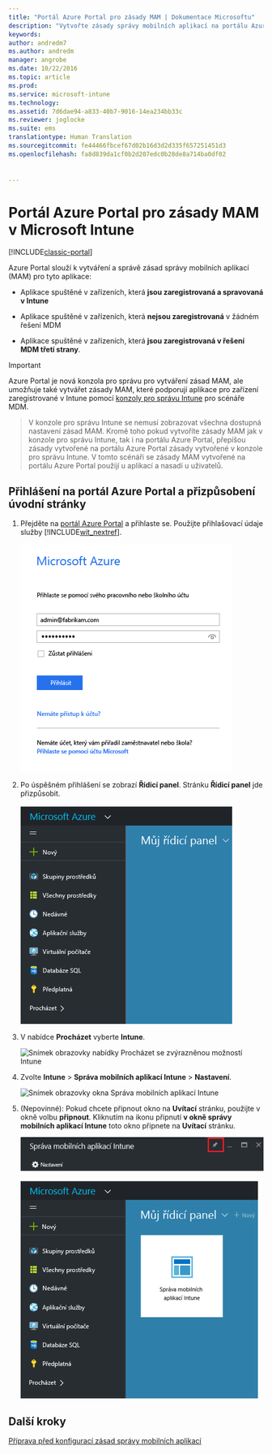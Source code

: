 ```yaml
---
title: "Portál Azure Portal pro zásady MAM | Dokumentace Microsoftu"
description: "Vytvořte zásady správy mobilních aplikací na portálu Azure Portal. Zásady, které zde vytvoříte, lze použít na zařízení s registrací v Intune nebo bez ní."
keywords: 
author: andredm7
ms.author: andredm
manager: angrobe
ms.date: 10/22/2016
ms.topic: article
ms.prod: 
ms.service: microsoft-intune
ms.technology: 
ms.assetid: 7d6dae94-a833-40b7-9016-14ea234bb33c
ms.reviewer: joglocke
ms.suite: ems
translationtype: Human Translation
ms.sourcegitcommit: fe44466fbcef67d02b16d3d2d335f657251451d3
ms.openlocfilehash: fa8d839da1cf0b2d207edc0b28de8a714ba0df02


---
```


# <a name="azure-portal-for-microsoft-intune-mam-policies"></a>Portál Azure Portal pro zásady MAM v Microsoft Intune

[!INCLUDE[classic-portal](../includes/classic-portal.md)]

Azure Portal slouží k vytváření a správě zásad správy mobilních aplikací (MAM) pro tyto aplikace:

- Aplikace spuštěné v zařízeních, která **jsou zaregistrovaná a spravovaná v Intune**

- Aplikace spuštěné v zařízeních, která **nejsou zaregistrovaná** v žádném řešení MDM
- Aplikace spuštěné v zařízeních, která **jsou zaregistrovaná v řešení MDM třetí strany**.

>[!IMPORTANT]
> Azure Portal je nová konzola pro správu pro vytváření zásad MAM, ale umožňuje také vytvářet zásady MAM, které podporují aplikace pro zařízení zaregistrované v Intune pomocí [konzoly pro správu Intune](configure-and-deploy-mobile-application-management-policies-in-the-microsoft-intune-console.md) pro scénáře MDM.

> V konzole pro správu Intune se nemusí zobrazovat všechna dostupná nastavení zásad MAM. Kromě toho pokud vytvoříte zásady MAM jak v konzole pro správu Intune, tak i na portálu Azure Portal, přepíšou zásady vytvořené na portálu Azure Portal zásady vytvořené v konzole pro správu Intune. V tomto scénáři se zásady MAM vytvořené na portálu Azure Portal použijí u aplikací a nasadí u uživatelů.


## <a name="sign-in-to-the-azure-portal-and-customize-your-start-page"></a>Přihlášení na portál Azure Portal a přizpůsobení úvodní stránky

1.  Přejděte na [portál Azure Portal](https://portal.azure.com) a přihlaste se. Použijte přihlašovací údaje služby [!INCLUDE[wit_nextref](../includes/wit_nextref_md.md)].

    ![Snímek obrazovky s přihlašovací stránkou portálu Azure Portal](../media/AppManagement/AzurePortal_MAMSigninPage.png)

2.  Po úspěšném přihlášení se zobrazí **Řídicí panel**. Stránku **Řídicí panel** jde přizpůsobit.

    ![Snímek obrazovky Řídicí panel portálu Azure Portal](../media/AppManagement/AzurePortal_MAMStartboard_NoMAM.png)

3.  V nabídce **Procházet** vyberte **Intune**.

    ![Snímek obrazovky nabídky Procházet se zvýrazněnou možností Intune](../media/AppManagement/MAM-Azure-Portal-1.png)

4.  Zvolte **Intune** > **Správa mobilních aplikací Intune** > **Nastavení**.

    ![Snímek obrazovky okna Správa mobilních aplikací Intune](../media/AppManagement/MAM-Azure-Portal-2.png)

5. (Nepovinné): Pokud chcete připnout okno na **Uvítací** stránku, použijte v okně volbu **připnout**. Kliknutím na ikonu připnutí **v okně správy mobilních aplikací Intune** toto okno připnete na **Uvítací** stránku.

    ![Snímek obrazovky okna Správa mobilních aplikací Intune se zvýrazněnou ikonou připnutí](../media/AppManagement/AzurePortal_MAM_PinBladeAction.png)

    ![Snímek obrazovky Řídicí panel s připnutou dlaždicí Intune](../media/AppManagement/AzurePortal_MAM_Startboard_withMAM.png)

## <a name="next-steps"></a>Další kroky
[Příprava před konfigurací zásad správy mobilních aplikací](get-ready-to-configure-mobile-app-management-policies-with-microsoft-intune.md)



<!--HONumber=Jan17_HO2-->


